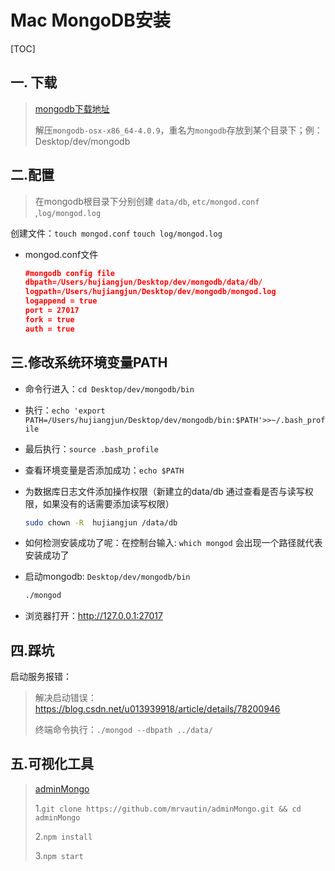 

# Mac MongoDB安装

[TOC]

## 一. 下载

> [mongodb下载地址](https://www.mongodb.com/download-center/community)
>
> 解压`mongodb-osx-x86_64-4.0.9`，重名为`mongodb`存放到某个目录下；例：Desktop/dev/mongodb



## 二.配置

>  在mongodb根目录下分别创建  `data/db`, `etc/mongod.conf` ,`log/mongod.log	`

创建文件：`touch mongod.conf` `touch log/mongod.log`

- mongod.conf文件

  ```json
  #mongodb config file
  dbpath=/Users/hujiangjun/Desktop/dev/mongodb/data/db/
  logpath=/Users/hujiangjun/Desktop/dev/mongodb/mongod.log
  logappend = true
  port = 27017
  fork = true
  auth = true
  ```



## 三.修改系统环境变量PATH

- 命令行进入：`cd Desktop/dev/mongodb/bin`

- 执行：`echo 'export PATH=/Users/hujiangjun/Desktop/dev/mongodb/bin:$PATH'>>~/.bash_profile `

- 最后执行：`source .bash_profile`

- 查看环境变量是否添加成功：`echo $PATH` 

- 为数据库日志文件添加操作权限（新建立的data/db 通过查看是否与读写权限，如果没有的话需要添加读写权限）

  ```sh
  sudo chown -R  hujiangjun /data/db
  ```

- 如何检测安装成功了呢：在控制台输入: `which mongod`  会出现一个路径就代表安装成功了

- 启动mongodb: `Desktop/dev/mongodb/bin`

  ```sh
  ./mongod
  ```

- 浏览器打开：http://127.0.0.1:27017



## 四.踩坑

启动服务报错：

> 解决启动错误：https://blog.csdn.net/u013939918/article/details/78200946
>
> 终端命令执行：`./mongod --dbpath ../data/`



## 五.可视化工具

> [adminMongo](https://github.com/mrvautin/adminMongo)
>
> 1.`git clone https://github.com/mrvautin/adminMongo.git && cd adminMongo`
>
> 2.`npm install`
>
> 3.`npm start`


